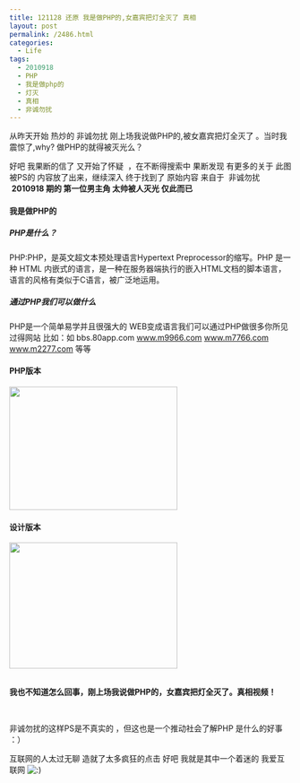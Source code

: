 ```yaml
---
title: 121128 还原 我是做PHP的,女嘉宾把灯全灭了 真相
layout: post
permalink: /2486.html
categories:
  - Life
tags:
  - 2010918
  - PHP
  - 我是做php的
  - 灯灭
  - 真相
  - 非诚勿扰
---
```

从昨天开始 热炒的 非诚勿扰 刚上场我说做PHP的,被女嘉宾把灯全灭了 。当时我震惊了,why? 做PHP的就得被灭光么？

好吧 我果断的信了 又开始了怀疑  ，在不断得搜索中 果断发现 有更多的关于 此图被PS的 内容放了出来，继续深入 终于找到了 原始内容 来自于  非诚勿扰  **2010918 期的 第一位男主角 太帅被人灭光 仅此而已**

#### 我是做PHP的

##### PHP是什么？

PHP:PHP，是英文超文本预处理语言Hypertext Preprocessor的缩写。PHP 是一种 HTML 内嵌式的语言，是一种在服务器端执行的嵌入HTML文档的脚本语言，语言的风格有类似于C语言，被广泛地运用。 

##### 通过PHP我们可以做什么

PHP是一个简单易学并且很强大的 WEB变成语言我们可以通过PHP做很多你所见过得网站 比如：如 bbs.80app.com www.m9966.com www.m7766.com www.m2277.com 等等

#### PHP版本

[<img src="http://www.80aj.com/wp-content/uploads/2012/11/cphp-300x220.jpg" alt="" title="cphp" width="300" height="220" class="aligncenter size-medium wp-image-2488" />][1]

#### 设计版本

[<img src="http://www.80aj.com/wp-content/uploads/2012/11/66279540jw1dz9rv7ftokj-300x225.jpg" alt="" title="66279540jw1dz9rv7ftokj" width="300" height="225" class="aligncenter size-medium wp-image-2487" />][2]

&nbsp;  
**我也不知道怎么回事，刚上场我说做PHP的，女嘉宾把灯全灭了。真相视频！**  


&nbsp;

非诚勿扰的这样PS是不真实的 ，但这也是一个推动社会了解PHP 是什么的好事 ：） 

互联网的人太过无聊 造就了太多疯狂的点击 好吧 我就是其中一个着迷的 我爱互联网 <img src="http://www.80aj.com/wp-includes/images/smilies/icon_smile.gif" alt=":)" class="wp-smiley" />

 [1]: http://www.80aj.com/wp-content/uploads/2012/11/cphp.jpg
 [2]: http://www.80aj.com/wp-content/uploads/2012/11/66279540jw1dz9rv7ftokj.jpg